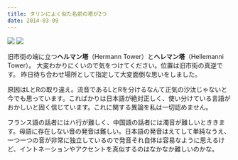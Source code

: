 ```yaml
---
title: タリンによく似た名前の塔が2つ
date: 2014-03-09
---
```


![](https://photos.xar.sh/21059645276_77bb245d85_b.jpg)
![](https://photos.xar.sh/21085846735_d3d31e7bfd_b.jpg)

旧市街の端に立つ**ヘルマン塔**（Hermann Tower）と**ヘレマン塔**（Hellemanni Tower）。
大変わかりにくいので気をつけてください。位置は旧市街の真逆です。
昨日待ち合わせ場所として指定して大変面倒な思いをしました。

原因はLとRの取り違え。流音であるLとRを分けるなんて正気の沙汰じゃないと今でも思っています。こればかりは日本語が絶対正しく、使い分けている言語がおかしいと固く信じています。これに関する異論を私は一切認めません。

フランス語の話者にはハ行が難しく、中国語の話者には濁音が難しいとききます。母語に存在しない音の発音は難しい。日本語の発音はえてして単純なうえ、一つ一つの音が非常に独立しているので発音それ自体は容易なように思えるけど、イントネーションやアクセントを真似するのはなかなか難しいのかな。
